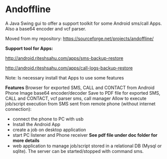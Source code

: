 # Andoffline
A Java Swing gui to offer a support toolkit for some Android sms/call Apps. Also a base64 encoder and vcf parser. 

Moved from my repository: https://sourceforge.net/projects/andoffline/

**Support tool for Apps:**

http://android.riteshsahu.com/apps/sms-backup-restore

http://android.riteshsahu.com/apps/call-logs-backup-restore

Note: Is necessary install that Apps to use some features

**Features**
Browser for exported SMS, CALL and CONTACT from Android Phone
Image base64 encoder/decoder
Save to PDF file for exported SMS, CALL and CONTACT,
vcf parser
sms, call manager
Allow to execute job/script execution from SMS sent from remote phone (without internet connection):
- connect the phone to PC with usb
- Install the Android App
- create a job on desktop application
- start PC listener and Phone receiver
**See pdf file under doc folder for more details**
- web application to manage job/script stored in a relational DB (Mysql or sqlite). The server can be started/stopped with command sms.




